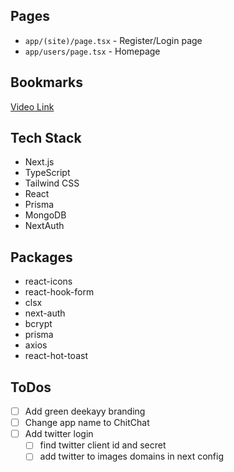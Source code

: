 ## Pages

- `app/(site)/page.tsx` - Register/Login page
- `app/users/page.tsx` - Homepage

## Bookmarks

[Video Link](https://youtu.be/PGPGcKBpAk8)

## Tech Stack

- Next.js
- TypeScript
- Tailwind CSS
- React
- Prisma
- MongoDB
- NextAuth

## Packages

- react-icons
- react-hook-form
- clsx
- next-auth
- bcrypt
- prisma
- axios
- react-hot-toast

## ToDos

- [ ] Add green deekayy branding
- [ ] Change app name to ChitChat
- [ ] Add twitter login
  - [ ] find twitter client id and secret
  - [ ] add twitter to images domains in next config
